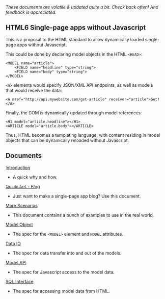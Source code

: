 _These documents are volatile & updated quite a bit.  Check back often!  And feedback is appreciated._

HTML6 Single-page apps without Javascript
-----------------------------------------

This is a proposal to the HTML standard to allow dynamically loaded single-page apps without Javascript.

This could be done by declaring model objects in the HTML `<HEAD>`:

    <MODEL name="article">
        <FIELD name="headline" type="string">
        <FIELD name="body" type="string">
    </MODEL>

`<A>` elements would specify JSON/XML API endpoints, as well as models that would receive the data:

    <A mref="http://api.mywebsite.com/get-article" receiver="article">Get!</A>

Finally, the DOM is dynamically updated through model references:

    <H1 model="article.headline"></H1>
    <ARTICLE model="article.body"></ARTICLE>

Thus, HTML becomes a templating language, with content residing in model objects that can be dynamically reloaded without Javascript.


Documents
---------

[Introduction](https://github.com/mozumder/HTML6/blob/master/INTRODUCTION.md)
 - A quick why and how.

[Quickstart - Blog](https://github.com/mozumder/HTML6/blob/master/Quickstart%20-%20Blog.md)
 - Just want to make a single-page app blog?  Use this document.
 
[More Scenarios](https://github.com/mozumder/HTML6/blob/master/More%20Scenarios.md)
 - This document contains a bunch of examples to use in the real world.
 
[Model Object](https://github.com/mozumder/HTML6/blob/master/Model%20Object.md)
 - The spec for the `<MODEL>` element and `MODEL` attributes.

[Data IO](https://github.com/mozumder/HTML6/blob/master/Data%20IO.md)
 - The spec for data transfer into and out of the models.
 
[Model API](https://github.com/mozumder/HTML6/blob/master/Model%20API.md)
 - The spec for Javascript access to the model data.
 
[SQL Interface](https://github.com/mozumder/HTML6/blob/master/SQL%20Interface.md)
 - The spec for accessing model data from HTML.
